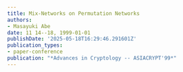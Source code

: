 ```yaml
---
title: Mix-Networks on Permutation Networks
authors:
- Masayuki Abe
date: 11 14--18, 1999-01-01
publishDate: '2025-05-18T16:29:46.291601Z'
publication_types:
- paper-conference
publication: "*Advances in Cryptology -- ASIACRYPT'99*"
---
```


